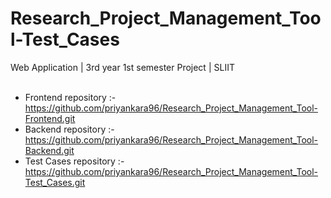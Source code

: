 # Research_Project_Management_Tool-Test_Cases
Web Application | 3rd year 1st semester Project | SLIIT
<br/>
<br/>
- Frontend repository   :- https://github.com/priyankara96/Research_Project_Management_Tool-Frontend.git
- Backend repository    :- https://github.com/priyankara96/Research_Project_Management_Tool-Backend.git
- Test Cases repository :- https://github.com/priyankara96/Research_Project_Management_Tool-Test_Cases.git
